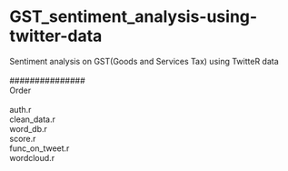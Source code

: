# GST_sentiment_analysis-using-twitter-data
Sentiment analysis on GST(Goods and Services Tax) using TwitteR data<br><br>
###############<br>
Order<br><br>
auth.r<br>
clean_data.r<br>
word_db.r<br>
score.r<br>
func_on_tweet.r<br>
wordcloud.r

